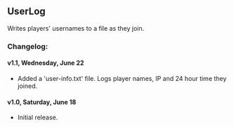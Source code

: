 ## UserLog

Writes players' usernames to a file as they join.

### Changelog:
#### v1.1, Wednesday, June 22
- Added a 'user-info.txt' file. Logs player names, IP and 24 hour time they joined.

#### v1.0, Saturday, June 18
- Initial release.